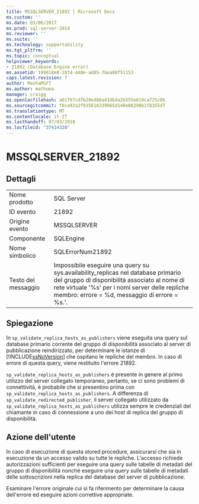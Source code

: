 ```yaml
---
title: MSSQLSERVER_21892 | Microsoft Docs
ms.custom: ''
ms.date: 03/06/2017
ms.prod: sql-server-2014
ms.reviewer: ''
ms.suite: ''
ms.technology: supportability
ms.tgt_pltfrm: ''
ms.topic: conceptual
helpviewer_keywords:
- 21892 (Database Engine error)
ms.assetid: 199818e8-28f4-440e-ad85-7bea88f51153
caps.latest.revision: 7
author: MashaMSFT
ms.author: mathoma
manager: craigg
ms.openlocfilehash: a01f07cdfb20ed88a43dbda2b555e819ca725c0b
ms.sourcegitcommit: f8ce92a2f935616339965d140e00298b1f8355d7
ms.translationtype: MT
ms.contentlocale: it-IT
ms.lasthandoff: 07/03/2018
ms.locfileid: "37414320"
---
```

# <a name="mssqlserver21892"></a>MSSQLSERVER_21892
    
## <a name="details"></a>Dettagli  
  
|||  
|-|-|  
|Nome prodotto|SQL Server|  
|ID evento|21892|  
|Origine evento|MSSQLSERVER|  
|Componente|SQLEngine|  
|Nome simbolico|SQLErrorNum21892|  
|Testo del messaggio|Impossibile eseguire una query su sys.availability_replicas nel database primario del gruppo di disponibilità associato al nome di rete virtuale '%s' per i nomi server delle repliche membro: errore = %d, messaggio di errore = %s.'.|  
  
## <a name="explanation"></a>Spiegazione  
 In `sp_validate_replica_hosts_as_publishers` viene eseguita una query sul database primario corrente del gruppo di disponibilità associato al server di pubblicazione reindirizzato, per determinare le istanze di [!INCLUDE[ssNoVersion](../../includes/ssnoversion-md.md)] che ospitano le repliche del membro.  In caso di errore di questa query, viene restituito l'errore 21892.  
  
 `sp_validate_replica_hosts_as_publishers` è presente in genere al primo utilizzo del server collegato temporaneo, pertanto, se ci sono problemi di connettività, è probabile che si presentino prima con `sp_validate_replica_hosts_as_publishers`. A differenza di `sp_validate_redirected_publisher`, il server collegato utilizzato da `sp_validate_replica_hosts_as_publishers` utilizza sempre le credenziali del chiamante in caso di connessione a uno dei host di replica del gruppo di disponibilità.  
  
## <a name="user-action"></a>Azione dell'utente  
 In caso di esecuzione di questa stored procedure, assicurarsi che sia in esecuzione da un accesso valido su tutte le repliche. L'accesso richiede autorizzazioni sufficienti per eseguire una query sulle tabelle di metadati del gruppo di disponibilità nonché eseguire una query sulle tabelle di metadati delle sottoscrizioni nella replica del database del server di pubblicazione.  
  
 Esaminare l'errore originale cui si fa riferimento per determinare la causa dell'errore ed eseguire azioni correttive appropriate.  
  
  
